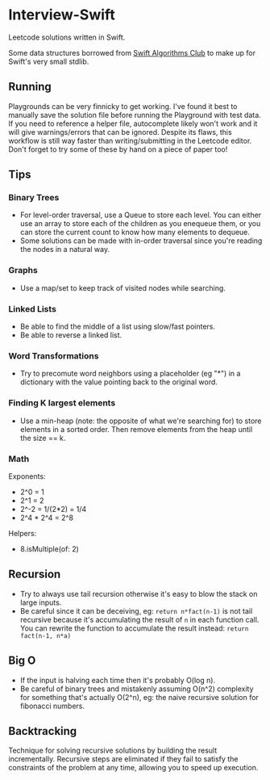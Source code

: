 # Interview-Swift
Leetcode solutions written in Swift.

Some data structures borrowed from [Swift Algorithms Club](https://github.com/raywenderlich/swift-algorithm-club) to make up for Swift's very small stdlib.

## Running
Playgrounds can be very finnicky to get working. I've found it best to manually save the solution file before running the Playground with test data. If you need to reference a helper file, autocomplete likely won't work and it will give warnings/errors that can be ignored. Despite its flaws, this workflow is still way faster than writing/submitting in the Leetcode editor. Don't forget to try some of these by hand on a piece of paper too!

## Tips

### Binary Trees
- For level-order traversal, use a Queue to store each level. You can either use an array to store each of the children as you enequeue them, or you can store the current count to know how many elements to dequeue.
- Some solutions can be made with in-order traversal since you're reading the nodes in a natural way.

### Graphs
- Use a map/set to keep track of visited nodes while searching.

### Linked Lists
- Be able to find the middle of a list using slow/fast pointers.
- Be able to reverse a linked list.

### Word Transformations
- Try to precomute word neighbors using a placeholder (eg "*") in a dictionary with the value pointing back to the original word.

### Finding K largest elements
- Use a min-heap (note: the opposite of what we're searching for) to store elements in a sorted order. Then remove elements from the heap until the size == k.

### Math
Exponents:
- 2^0 = 1
- 2^1 = 2
- 2^-2 = 1/(2*2) = 1/4
- 2^4 * 2^4 = 2^8

Helpers:
- 8.isMultiple(of: 2)

## Recursion
- Try to always use tail recursion otherwise it's easy to blow the stack on large inputs.
- Be careful since it can be deceiving, eg: `return n*fact(n-1)` is not tail recursive because it's accumulating the result of `n` in each function call. You can rewrite the function to accumulate the result instead: `return fact(n-1, n*a)`

## Big O
- If the input is halving each time then it's probably O(log n).
- Be careful of binary trees and mistakenly assuming O(n^2) complexity for something that's actually O(2^n), eg: the naive recursive solution for fibonacci numbers.

## Backtracking
Technique for solving recursive solutions by building the result incrementally. Recursive steps are eliminated if they fail to satisfy the constraints of the problem at any time, allowing you to speed up execution.

